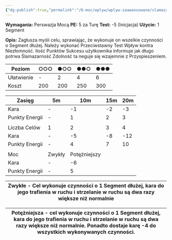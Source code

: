 ```yaml
---
{"dg-publish":true,"permalink":"/6-moc/wplyw/wplyw-zaawansowane/slamazarnosc/","dgPassFrontmatter":true}
---
```


**Wymagania:** Perswazja Mocą
**PE:** 5 za Turę
**Test:** -5 (Inicjacja)
**Użycie:** 1 Segment

**Opis:** Zagłusza myśli celu, sprawiając, że wykonuje on wszelkie czynności o Segment dłużej. Należy wykonać Przeciwstawny Test Wpływ kontra Niezłomność. Ilość Punktów Sukcesu użytkownika informuje jak długo potrwa Ślamazarność Zdolność ta neguje się wzajemnie z Przyspieszeniem.

| Poziom     | ○○○ | ●○○ | ●●○ | ●●● |
| ---------- | --- | --- | --- | --- |
| Ułatwienie | -   | 2   | 4   | 6   |
| Koszt      | 200 | 200 | 250 | 300 |

| Zasięg         | 5m     | 10m          | 15m | 20m |
| -------------- | ------ | ------------ | --- | --- |
| Kara           | -      | -1           | -2  | -3  |
| Punkty Energii | -      | 1            | 2   | 3   |
|                |        |              |     |     |
| Liczba Celów   | 1      | 2            | 3   | 4   |
| Kara           | -      | -5           | -8  | -12 |
| Punkty Energii | -      | 4            | 7   | 10  |
|                |        |              |     |     |
| Moc            | Zwykły | Potężniejszy |     |     |
| Kara           | -      | -6           |     |     |
| Punkty Energii | -      | 5            |     |     |

| **Zwykłe** - Cel wykonuje czynności o 1 Segment dłużej, kara do jego trafienia w ruchu i strzelanie w ruchu są dwa razy większe niż normalnie |
| --------------------------------------------------------------------------------------------------------------------------------------------- |

| **Potężniejsza** - cel wykonuje czynności o 1 Segment dłużej, kara do jego trafienia w ruchu i strzelanie w ruchu są dwa razy większe niż normalnie. Ponadto dostaje karę -4 do wszystkich wykonywanych czynności. |
| ------------------------------------------------------------------------------------------------------------------------------------------------------------------------------------------------------------------ |